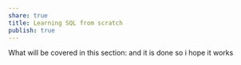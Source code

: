 ```yaml
---
share: true
title: Learning SQL from scratch
publish: true
---
```



 
What will be covered in this section:
and it is done so i hope it works 
